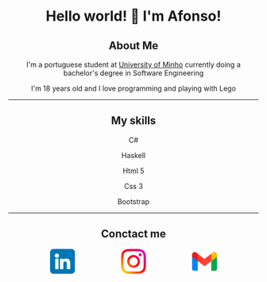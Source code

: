 <div align="center">

# Hello world! 👋 I'm Afonso!

## About Me
I'm a portuguese student at [University of Minho](https://www.uminho.pt) currently doing a bachelor's degree in Software Engineering

I'm 18 years old and I love programming and playing with Lego

---

## My skills
C#

Haskell

Html 5

Css 3

Bootstrap

---

## Conctact me

<a href="https://www.linkedin.com/in/afonso-pimenta-929726224/"><img src="img/linkedin.png" style="width: 50px; margin-right: 50px;"></a>&nbsp;&nbsp;&nbsp;&nbsp;&nbsp;&nbsp;&nbsp;&nbsp;&nbsp;&nbsp;
<a href="https://www.instagram.com/afonsopimenta13/"><img src="img/instagram.png" style="width:50px; margin-right: 50px;"></a>&nbsp;&nbsp;&nbsp;&nbsp;&nbsp;&nbsp;&nbsp;&nbsp;&nbsp;&nbsp;
<a href="mailto:afonsopimenta@gmail.com"><img src="img/gmail.png" style="width: 50px;"></a>

<div>
